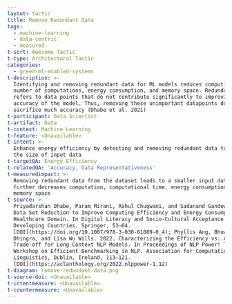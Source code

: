 ```yaml
---
layout: tactic
title: Remove Redundant Data
tags:
  - machine-learning
  - data-centric
  - measured
t-sort: Awesome Tactic
t-type: Architectural Tactic
categories:
  - green-ml-enabled-systems
t-description: >-
  Identifying and removing redundant data for ML models reduces computing time,
  number of computations, energy consumption, and memory space. Redundant data
  refers to data points that do not contribute significantly to improving the
  accuracy of the model. Thus, removing these unimportant datapoints does not
  sacrifice much accuracy (Dhabe et al. 2021)
t-participant: Data Scientist
t-artifact: Data
t-context: Machine Learning
t-feature: <Unavailable>
t-intent: >-
  Enhance energy efficiency by detecting and removing redundant data to reduce
  the size of input data
t-targetQA: Energy Efficiency
t-relatedQA: 'Accuracy, Data Representativeness'
t-measuredimpact: >-
  Removing redundant data from the dataset leads to a smaller input data that
  further decreases computation, computational time, energy consumption, and
  memory space
t-source: >-
  Priyadarshan Dhabe, Param Mirani, Rahul Chugwani, and Sadanand Gandewar. 2021.
  Data Set Reduction to Improve Computing Efficiency and Energy Consumption in
  Healthcare Domain. In Digital Literacy and Socio-Cultural Acceptance of ICT in
  Developing Countries. Springer, 53–64.
  [DOI](https://doi.org/10.1007/978-3-030-61089-0_4); Phyllis Ang, Bhuwan
  Dhingra, and Lisa Wu Wills. 2022. Characterizing the Efficiency vs. Accuracy
  Trade-off for Long-Context NLP Models. In Proceedings of NLP Power! The First
  Workshop on Efficient Benchmarking in NLP. Association for Computational
  Linguistics, Dublin, Ireland, 113–121.
  [DOI](https://aclanthology.org/2022.nlppower-1.12)
t-diagram: remove-redundant-data.png
t-source-doi: <Unavailable>
t-intentmeasure: <Unavailable>
t-countermeasure: <Unavailable>
---
```


